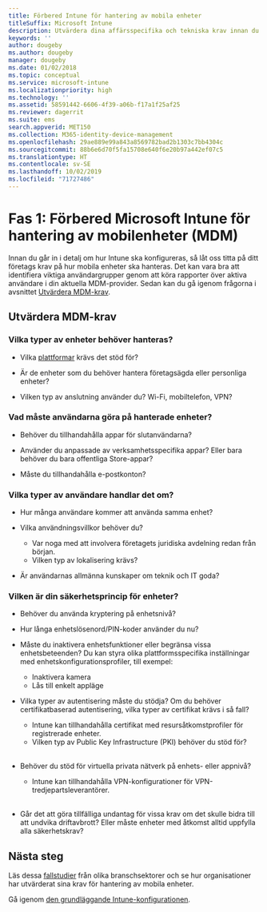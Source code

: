 ```yaml
---
title: Förbered Intune för hantering av mobila enheter
titleSuffix: Microsoft Intune
description: Utvärdera dina affärsspecifika och tekniska krav innan du migrerar till Microsoft Intune.
keywords: ''
author: dougeby
ms.author: dougeby
manager: dougeby
ms.date: 01/02/2018
ms.topic: conceptual
ms.service: microsoft-intune
ms.localizationpriority: high
ms.technology: ''
ms.assetid: 58591442-6606-4f39-a06b-f17a1f25af25
ms.reviewer: dagerrit
ms.suite: ems
search.appverid: MET150
ms.collection: M365-identity-device-management
ms.openlocfilehash: 29ae889e99a843a8569782bad2b1303c7bb4304c
ms.sourcegitcommit: 88b6e6d70f5fa15708e640f6e20b97a442ef07c5
ms.translationtype: HT
ms.contentlocale: sv-SE
ms.lasthandoff: 10/02/2019
ms.locfileid: "71727486"
---
```

# <a name="phase-1-prepare-microsoft-intune-for-mobile-device-management-mdm"></a>Fas 1: Förbered Microsoft Intune för hantering av mobilenheter (MDM)

Innan du går in i detalj om hur Intune ska konfigureras, så låt oss titta på ditt företags krav på hur mobila enheter ska hanteras. Det kan vara bra att identifiera viktiga användargrupper genom att köra rapporter över aktiva användare i din aktuella MDM-provider. Sedan kan du gå igenom frågorna i avsnittet [Utvärdera MDM-krav](migration-guide-prepare.md#assess-mdm-requirements).

## <a name="assess-mdm-requirements"></a>Utvärdera MDM-krav

### <a name="what-kinds-of-devices-do-you-need-to-manage"></a>Vilka typer av enheter behöver hanteras?

- Vilka [plattformar](supported-devices-browsers.md) krävs det stöd för?

- Är de enheter som du behöver hantera företagsägda eller personliga enheter?

- Vilken typ av anslutning använder du? Wi-Fi, mobiltelefon, VPN?

### <a name="what-do-your-users-need-to-do-on-managed-devices"></a>Vad måste användarna göra på hanterade enheter?

- Behöver du tillhandahålla appar för slutanvändarna?

- Använder du anpassade av verksamhetsspecifika appar? Eller bara behöver du bara offentliga Store-appar?

- Måste du tillhandahålla e-postkonton?

### <a name="what-kinds-of-users"></a>Vilka typer av användare handlar det om?

- Hur många användare kommer att använda samma enhet?

- Vilka användningsvillkor behöver du?

  - Var noga med att involvera företagets juridiska avdelning redan från början.
  - Vilken typ av lokalisering krävs?

- Är användarnas allmänna kunskaper om teknik och IT goda?

### <a name="what-is-your-device-security-policy"></a>Vilken är din säkerhetsprincip för enheter?

- Behöver du använda kryptering på enhetsnivå?

- Hur långa enhetslösenord/PIN-koder använder du nu?

- Måste du inaktivera enhetsfunktioner eller begränsa vissa enhetsbeteenden? Du kan styra olika plattformsspecifika inställningar med enhetskonfigurationsprofiler, till exempel:
  - Inaktivera kamera
  - Lås till enkelt appläge<br/>

- Vilka typer av autentisering måste du stödja? Om du behöver certifikatbaserad autentisering, vilka typer av certifikat krävs i så fall?
  - Intune kan tillhandahålla certifikat med resursåtkomstprofiler för registrerade enheter.
  - Vilken typ av Public Key Infrastructure (PKI) behöver du stöd för?
  <br></br>
- Behöver du stöd för virtuella privata nätverk på enhets- eller appnivå?

  - Intune kan tillhandahålla VPN-konfigurationer för VPN-tredjepartsleverantörer.
  <br/><br/>
- Går det att göra tillfälliga undantag för vissa krav om det skulle bidra till att undvika driftavbrott? Eller måste enheter med åtkomst alltid uppfylla alla säkerhetskrav?

## <a name="next-steps"></a>Nästa steg
Läs dessa [fallstudier](https://customers.microsoft.com/story/mwh-global-now-part-of-stantec-secures-mobile-devices-with-intune) från olika branschsektorer och se hur organisationer har utvärderat sina krav för hantering av mobila enheter.

Gå igenom [den grundläggande Intune-konfigurationen](migration-guide-setup.md).
